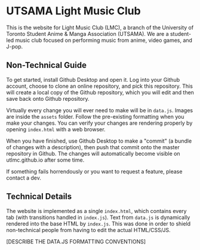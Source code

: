 # UTSAMA Light Music Club 

This is the website for Light Music Club (LMC), a branch of the University of Toronto Student Anime & Manga Association (UTSAMA). We are a student-led music club focused on performing music from anime, video games, and J-pop.

## Non-Technical Guide

To get started, install Github Desktop and open it. Log into your Github account, choose to clone an online repository, and pick this repository. This will create a local copy of the Github repository, which you will edit and then save back onto Github repository.

Virtually every change you will ever need to make will be in `data.js`. Images are inside the `assets` folder. Follow the pre-existing formatting when you make your changes. You can verify your changes are rendering properly by opening `index.html` with a web browser.

When you have finished, use Github Desktop to make a "commit" (a bundle of changes with a description), then push that commit onto the master repository in Github. The changes will automatically become visible on utlmc.github.io after some time.

If something fails horrendously or you want to request a feature, please contact a dev.

## Technical Details

The website is implemented as a single `index.html`, which contains every tab (with transitions handled in `index.js`). Text from `data.js` is dynamically rendered into the base HTML by `index.js`. This was done in order to shield non-technical people from having to edit the actual HTML/CSS/JS.

[DESCRIBE THE DATA.JS FORMATTING CONVENTIONS]